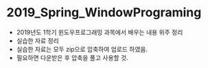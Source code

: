 # 2019_Spring_WindowPrograming
- 2019년도 1학기 윈도우프로그래밍 과목에서 배우는 내용 위주 정리  
- 실습한 자료 정리
- 실습한 자료는 모두 zip으로 압축하여 업로드 하였음.
- 필요하면 다운받은 후 압축을 풀고 사용할 것.
